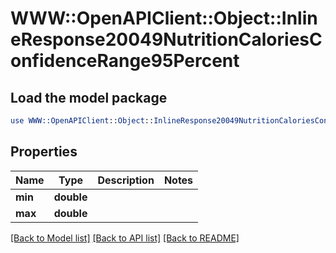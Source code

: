 # WWW::OpenAPIClient::Object::InlineResponse20049NutritionCaloriesConfidenceRange95Percent

## Load the model package
```perl
use WWW::OpenAPIClient::Object::InlineResponse20049NutritionCaloriesConfidenceRange95Percent;
```

## Properties
Name | Type | Description | Notes
------------ | ------------- | ------------- | -------------
**min** | **double** |  | 
**max** | **double** |  | 

[[Back to Model list]](../README.md#documentation-for-models) [[Back to API list]](../README.md#documentation-for-api-endpoints) [[Back to README]](../README.md)


